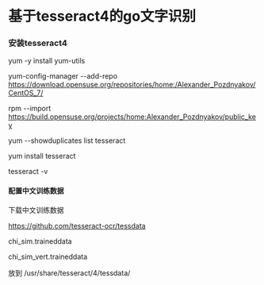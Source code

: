 # 基于tesseract4的go文字识别

### 安装tesseract4

yum -y install yum-utils

yum-config-manager --add-repo https://download.opensuse.org/repositories/home:/Alexander_Pozdnyakov/CentOS_7/

rpm --import https://build.opensuse.org/projects/home:Alexander_Pozdnyakov/public_key

yum --showduplicates list tesseract

yum install tesseract

tesseract -v

#### 配置中文训练数据

下载中文训练数据

https://github.com/tesseract-ocr/tessdata

chi_sim.traineddata

chi_sim_vert.traineddata

放到 /usr/share/tesseract/4/tessdata/

